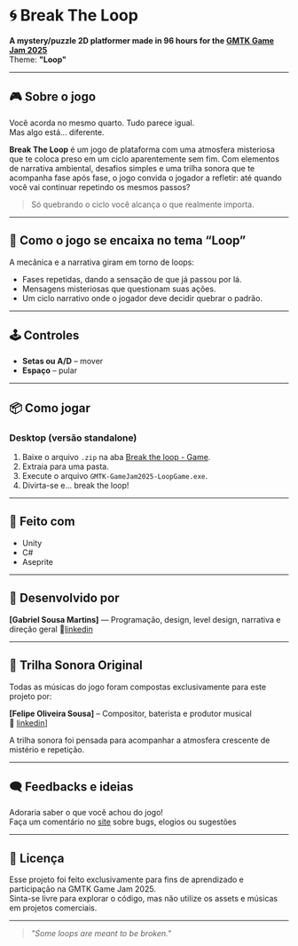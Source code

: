 # 🌀 Break The Loop

**A mystery/puzzle 2D platformer made in 96 hours for the [GMTK Game Jam 2025](https://itch.io/jam/gmtk-2025)**  
Theme: **"Loop"**

---

## 🎮 Sobre o jogo

Você acorda no mesmo quarto. Tudo parece igual.  
Mas algo está... diferente.

**Break The Loop** é um jogo de plataforma com uma atmosfera misteriosa que te coloca preso em um ciclo aparentemente sem fim. Com elementos de narrativa ambiental, desafios simples e uma trilha sonora que te acompanha fase após fase, o jogo convida o jogador a refletir: até quando você vai continuar repetindo os mesmos passos?

> Só quebrando o ciclo você alcança o que realmente importa.

---

## 🧠 Como o jogo se encaixa no tema “Loop”

A mecânica e a narrativa giram em torno de loops:
- Fases repetidas, dando a sensação de que já passou por lá.
- Mensagens misteriosas que questionam suas ações.
- Um ciclo narrativo onde o jogador deve decidir quebrar o padrão.

---

## 🕹️ Controles

- **Setas ou A/D** – mover
- **Espaço** – pular

---

## 📦 Como jogar

### Desktop (versão standalone)
1. Baixe o arquivo `.zip` na aba [Break the loop - Game](https://gabirel77.itch.io/break-the-loop).
2. Extraia para uma pasta.
3. Execute o arquivo `GMTK-GameJam2025-LoopGame.exe`.
4. Divirta-se e... break the loop!

---

## 🔧 Feito com

- Unity
- C#
- Aseprite
  
---

## 👤 Desenvolvido por

**[Gabriel Sousa Martins]** — Programação, design, level design, narrativa e direção geral
🔗[linkedin](https://www.linkedin.com/in/gabriel-martins-el77)  

---

## 🎵 Trilha Sonora Original

Todas as músicas do jogo foram compostas exclusivamente para este projeto por:

**[Felipe Oliveira Sousa]** – Compositor, baterista e produtor musical  
🔗 [linkedin](https://www.linkedin.com/in/felipe-oliveira-sousa-2935b1205)]

A trilha sonora foi pensada para acompanhar a atmosfera crescente de mistério e repetição.  

---

## 🗨️ Feedbacks e ideias

Adoraria saber o que você achou do jogo!  
Faça um comentário no [site](https://gabirel77.itch.io/break-the-loop) sobre bugs, elogios ou sugestões

---

## 📜 Licença

Esse projeto foi feito exclusivamente para fins de aprendizado e participação na GMTK Game Jam 2025.  
Sinta-se livre para explorar o código, mas não utilize os assets e músicas em projetos comerciais.

---

> _"Some loops are meant to be broken."_  
